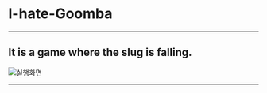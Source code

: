 # I-hate-Goomba
---
## It is a game where the slug is falling.

![실행화면](http://postfiles14.naver.net/MjAxNzExMDJfOTcg/MDAxNTA5NTc4ODAxNjg0.JFekZfVFl6FPu6mRK4sJMdo_XK2IFr1D8C4I7VVNMi0g.ZYI0O3wq9xNgfuljCqwIn3glpNIOq_g1heLTg29Wzk8g.GIF.kjwoo0921/11%EC%9B%94-02-2017_08-25-54.gif?type=w773)

---
